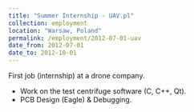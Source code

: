 ```yaml
---
title: "Summer Internship - UAV.pl"
collection: employment
location: "Warsaw, Poland"
permalink: /employment/2012-07-01-uav
date_from: 2012-07-01
date_to: 2012-10-01
---
```

First job (internship) at a drone company. 
- Work on the test centrifuge software (C, C++, Qt). 
- PCB Design (Eagle) & Debugging.
